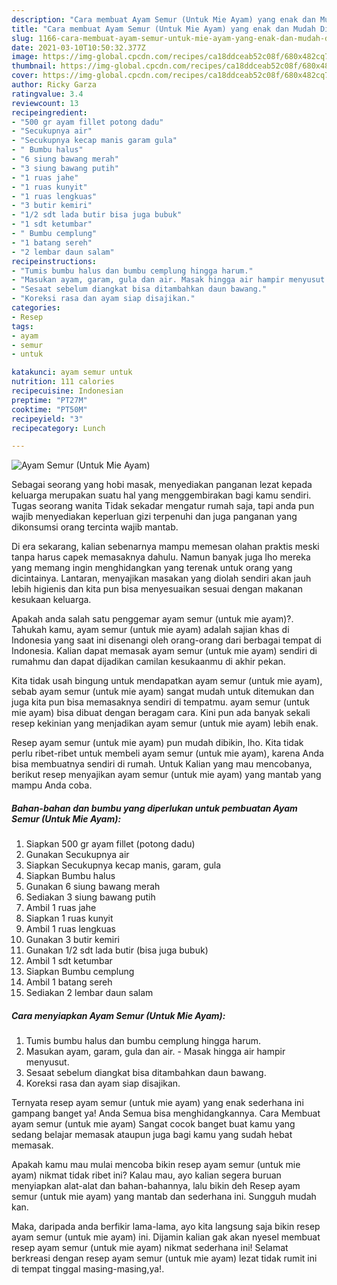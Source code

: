 ```yaml
---
description: "Cara membuat Ayam Semur (Untuk Mie Ayam) yang enak dan Mudah Dibuat"
title: "Cara membuat Ayam Semur (Untuk Mie Ayam) yang enak dan Mudah Dibuat"
slug: 1166-cara-membuat-ayam-semur-untuk-mie-ayam-yang-enak-dan-mudah-dibuat
date: 2021-03-10T10:50:32.377Z
image: https://img-global.cpcdn.com/recipes/ca18ddceab52c08f/680x482cq70/ayam-semur-untuk-mie-ayam-foto-resep-utama.jpg
thumbnail: https://img-global.cpcdn.com/recipes/ca18ddceab52c08f/680x482cq70/ayam-semur-untuk-mie-ayam-foto-resep-utama.jpg
cover: https://img-global.cpcdn.com/recipes/ca18ddceab52c08f/680x482cq70/ayam-semur-untuk-mie-ayam-foto-resep-utama.jpg
author: Ricky Garza
ratingvalue: 3.4
reviewcount: 13
recipeingredient:
- "500 gr ayam fillet potong dadu"
- "Secukupnya air"
- "Secukupnya kecap manis garam gula"
- " Bumbu halus"
- "6 siung bawang merah"
- "3 siung bawang putih"
- "1 ruas jahe"
- "1 ruas kunyit"
- "1 ruas lengkuas"
- "3 butir kemiri"
- "1/2 sdt lada butir bisa juga bubuk"
- "1 sdt ketumbar"
- " Bumbu cemplung"
- "1 batang sereh"
- "2 lembar daun salam"
recipeinstructions:
- "Tumis bumbu halus dan bumbu cemplung hingga harum."
- "Masukan ayam, garam, gula dan air. Masak hingga air hampir menyusut."
- "Sesaat sebelum diangkat bisa ditambahkan daun bawang."
- "Koreksi rasa dan ayam siap disajikan."
categories:
- Resep
tags:
- ayam
- semur
- untuk

katakunci: ayam semur untuk 
nutrition: 111 calories
recipecuisine: Indonesian
preptime: "PT27M"
cooktime: "PT50M"
recipeyield: "3"
recipecategory: Lunch

---
```



![Ayam Semur (Untuk Mie Ayam)](https://img-global.cpcdn.com/recipes/ca18ddceab52c08f/680x482cq70/ayam-semur-untuk-mie-ayam-foto-resep-utama.jpg)

Sebagai seorang yang hobi masak, menyediakan panganan lezat kepada keluarga merupakan suatu hal yang menggembirakan bagi kamu sendiri. Tugas seorang  wanita Tidak sekadar mengatur rumah saja, tapi anda pun wajib menyediakan keperluan gizi terpenuhi dan juga panganan yang dikonsumsi orang tercinta wajib mantab.

Di era  sekarang, kalian sebenarnya mampu memesan olahan praktis meski tanpa harus capek memasaknya dahulu. Namun banyak juga lho mereka yang memang ingin menghidangkan yang terenak untuk orang yang dicintainya. Lantaran, menyajikan masakan yang diolah sendiri akan jauh lebih higienis dan kita pun bisa menyesuaikan sesuai dengan makanan kesukaan keluarga. 



Apakah anda salah satu penggemar ayam semur (untuk mie ayam)?. Tahukah kamu, ayam semur (untuk mie ayam) adalah sajian khas di Indonesia yang saat ini disenangi oleh orang-orang dari berbagai tempat di Indonesia. Kalian dapat memasak ayam semur (untuk mie ayam) sendiri di rumahmu dan dapat dijadikan camilan kesukaanmu di akhir pekan.

Kita tidak usah bingung untuk mendapatkan ayam semur (untuk mie ayam), sebab ayam semur (untuk mie ayam) sangat mudah untuk ditemukan dan juga kita pun bisa memasaknya sendiri di tempatmu. ayam semur (untuk mie ayam) bisa dibuat dengan beragam cara. Kini pun ada banyak sekali resep kekinian yang menjadikan ayam semur (untuk mie ayam) lebih enak.

Resep ayam semur (untuk mie ayam) pun mudah dibikin, lho. Kita tidak perlu ribet-ribet untuk membeli ayam semur (untuk mie ayam), karena Anda bisa membuatnya sendiri di rumah. Untuk Kalian yang mau mencobanya, berikut resep menyajikan ayam semur (untuk mie ayam) yang mantab yang mampu Anda coba.

<!--inarticleads1-->

##### Bahan-bahan dan bumbu yang diperlukan untuk pembuatan Ayam Semur (Untuk Mie Ayam):

1. Siapkan 500 gr ayam fillet (potong dadu)
1. Gunakan Secukupnya air
1. Siapkan Secukupnya kecap manis, garam, gula
1. Siapkan  Bumbu halus
1. Gunakan 6 siung bawang merah
1. Sediakan 3 siung bawang putih
1. Ambil 1 ruas jahe
1. Siapkan 1 ruas kunyit
1. Ambil 1 ruas lengkuas
1. Gunakan 3 butir kemiri
1. Gunakan 1/2 sdt lada butir (bisa juga bubuk)
1. Ambil 1 sdt ketumbar
1. Siapkan  Bumbu cemplung
1. Ambil 1 batang sereh
1. Sediakan 2 lembar daun salam




<!--inarticleads2-->

##### Cara menyiapkan Ayam Semur (Untuk Mie Ayam):

1. Tumis bumbu halus dan bumbu cemplung hingga harum.
1. Masukan ayam, garam, gula dan air. - Masak hingga air hampir menyusut.
1. Sesaat sebelum diangkat bisa ditambahkan daun bawang.
1. Koreksi rasa dan ayam siap disajikan.




Ternyata resep ayam semur (untuk mie ayam) yang enak sederhana ini gampang banget ya! Anda Semua bisa menghidangkannya. Cara Membuat ayam semur (untuk mie ayam) Sangat cocok banget buat kamu yang sedang belajar memasak ataupun juga bagi kamu yang sudah hebat memasak.

Apakah kamu mau mulai mencoba bikin resep ayam semur (untuk mie ayam) nikmat tidak ribet ini? Kalau mau, ayo kalian segera buruan menyiapkan alat-alat dan bahan-bahannya, lalu bikin deh Resep ayam semur (untuk mie ayam) yang mantab dan sederhana ini. Sungguh mudah kan. 

Maka, daripada anda berfikir lama-lama, ayo kita langsung saja bikin resep ayam semur (untuk mie ayam) ini. Dijamin kalian gak akan nyesel membuat resep ayam semur (untuk mie ayam) nikmat sederhana ini! Selamat berkreasi dengan resep ayam semur (untuk mie ayam) lezat tidak rumit ini di tempat tinggal masing-masing,ya!.

